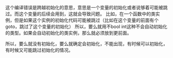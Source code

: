 这个编译错误是跨越初始化的意思，意思是一个变量的初始化或者说够着可能被跳过。而这个变量的后续会用到，这就会导致问题。
比如，在一个函数中的类实例，但是如果这个实例的初始化代码可能被跳过（比如在这个变量的前面有个goto，跳过了这个变量的初始化）
所以，要么就用不bool int这种不会自动初始化的类型。如果会自动初始化的类实例，那么就必须放到更前面。

所以，要么就没有初始化，要么就确定会初始化，不能出现，有时候可以初始化，有时候又可能跳过初始化的情况。
